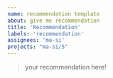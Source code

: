 ```yaml
---
name: recommendation template
about: give me recommendation
title: 'Recommendation'
labels: 'recommendation'
assignees: 'ma-si'
projects: "ma-si/5"
---
```


> your recommendation here!
